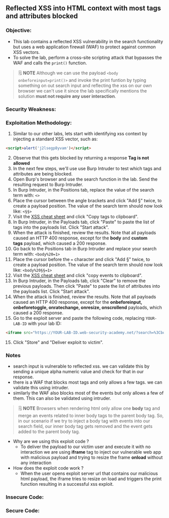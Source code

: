 ## Reflected XSS into HTML context with most tags and attributes blocked

### Objective:
- This lab contains a reflected XSS vulnerability in the search functionality but uses a web application firewall (WAF) to protect against common XSS vectors.
- To solve the lab, perform a cross-site scripting attack that bypasses the WAF and calls the `print()` function.

> 🗒️ **NOTE**
> Although we can use the payload `<body onbeforeinput=print()>` and invoke the print funtion by typing something on out search input and reflecting the xss on our own browser we can't use it since the lab specifically mentions the solution **must not require any user interaction**.

### Security Weakness:

### Exploitation Methodology:
1. Similar to our other labs, lets start with identifying xss context by injecting a standard XSS vector, such as:
```html
<script>alert('j2lsegp8yvam')</script>
```
2. Observe that this gets blocked by returning a response **Tag is not allowed** 
3. In the next few steps, we'll use use Burp Intruder to test which tags and attributes are being blocked.
4. Open Burp's browser and use the search function in the lab. Send the resulting request to Burp Intruder.
5. In Burp Intruder, in the Positions tab, replace the value of the search term with: `<>`
6. Place the cursor between the angle brackets and click "Add §" twice, to create a payload position. The value of the search term should now look like: `<§§>`
7. Visit the [XSS cheat sheet](https://portswigger.net/web-security/cross-site-scripting/cheat-sheet) and click "Copy tags to clipboard".
8. In Burp Intruder, in the Payloads tab, click "Paste" to paste the list of tags into the payloads list. Click "Start attack".
9. When the attack is finished, review the results. Note that all payloads caused an HTTP 400 response, except for the **body** and **custom tags** payload, which caused a 200 response.
10. Go back to the Positions tab in Burp Intruder and replace your search term with:
    `<body%20=1>`
10. Place the cursor before the `=` character and click "Add §" twice, to create a payload position. The value of the search term should now look like: `<body%20§§=1>`
11. Visit the [XSS cheat sheet](https://portswigger.net/web-security/cross-site-scripting/cheat-sheet) and click "copy events to clipboard".
12. In Burp Intruder, in the Payloads tab, click "Clear" to remove the previous payloads. Then click "Paste" to paste the list of attributes into the payloads list. Click "Start attack".
13. When the attack is finished, review the results. Note that all payloads caused an HTTP 400 response, except for the **onbeforeinput, onbeforetoggle, onratechange, onresize, onscrollend** payloads, which caused a 200 response.
14. Go to the exploit server and paste the following code, replacing `YOUR-LAB-ID` with your lab ID:
```html
<iframe src="https://YOUR-LAB-ID.web-security-academy.net/?search=%3Cbody%20onresize=print()%3E" onload=this.style.width='100px'>
```
15. Click "Store" and "Deliver exploit to victim".

### Notes
- search input is vulnerable to reflected xss. we can validate this by sending a unique alpha numeric value and check for that in our response.  
- there is a WAF that blocks most tags and only allows a few tags. we can validate this using intruder.
- similarly the WAF also blocks most of the events but only allows a few of them. This can also be validated using intruder.
> 🗒️ **NOTE**
> Browsers when rendering html only allow one **body** tag and merge an events related to inner body tags to the parent body tag. So, in our scenario if we try to inject a body tag with events into our search field, our inner body tag gets removed and the event gets added to the parent body tag.
- Why are we using this exploit code ?
	- To deliver the payload to our victim user and execute it with no interaction we are using **iframe** tag to inject our vulnerable web app with malicious payload and trying to resize the frame **onload** without any interaction 
- How does the exploit code work ?
	- When the user opens exploit server url that contains our malicious html payload, the iframe tries to resize on load and triggers the print function resulting in a successful xss exploit.
 
### Insecure Code:

### Secure Code:
